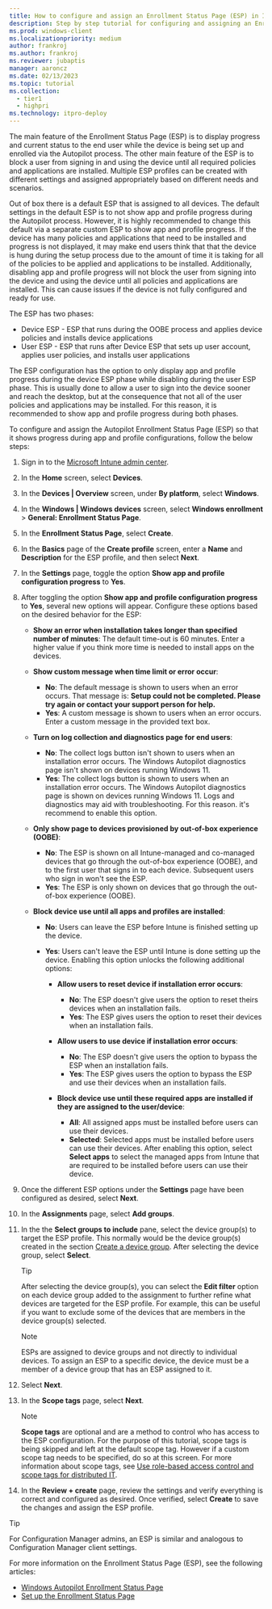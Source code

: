 ```yaml
---
title: How to configure and assign an Enrollment Status Page (ESP) in Intune
description: Step by step tutorial for configuring and assigning an Enrollment Status Page (ESP) in Intune.
ms.prod: windows-client
ms.localizationpriority: medium
author: frankroj
ms.author: frankroj
ms.reviewer: jubaptis
manager: aaroncz
ms.date: 02/13/2023
ms.topic: tutorial
ms.collection: 
  - tier1
  - highpri
ms.technology: itpro-deploy
---
```


The main feature of the Enrollment Status Page (ESP) is to display progress and current status to the end user while the device is being set up and enrolled via the Autopilot process. The other main feature of the ESP is to block a user from signing in and using the device until all required policies and applications are installed. Multiple ESP profiles can be created with different settings and assigned appropriately based on different needs and scenarios.

Out of box there is a default ESP that is assigned to all devices. The default settings in the default ESP is to not show app and profile progress during the Autopilot process. However, it is highly recommended to change this default via a separate custom ESP to show app and profile progress. If the device has many policies and applications that need to be installed and progress is not displayed, it may make end users think that that the device is hung during the setup process due to the amount of time it is taking for all of the policies to be applied and applications to be installed. Additionally, disabling app and profile progress will not block the user from signing into the device and using the device until all policies and applications are installed. This can cause issues if the device is not fully configured and ready for use.

The ESP has two phases:

- Device ESP - ESP that runs during the OOBE process and applies device policies and installs device applications
- User ESP - ESP that runs after Device ESP that sets up user account, applies user policies, and installs user applications

The ESP configuration has the option to only display app and profile progress during the device ESP phase while disabling during the user ESP phase. This is usually done to allow a user to sign into the device sooner and reach the desktop, but at the consequence that not all of the user policies and applications may be installed. For this reason, it is recommended to show app and profile progress during both phases.

To configure and assign the Autopilot Enrollment Status Page (ESP) so that it shows progress during app and profile configurations, follow the below steps:

1. Sign in to the [Microsoft Intune admin center](https://go.microsoft.com/fwlink/?linkid=2109431).

2. In the **Home** screen, select **Devices**.

3. In the **Devices | Overview** screen, under **By platform**, select **Windows**.

4. In the **Windows | Windows devices** screen, select **Windows enrollment** > **General: Enrollment Status Page**.

5. In the **Enrollment Status Page**, select **Create**.

6. In the **Basics** page of the **Create profile** screen, enter a **Name** and **Description** for the ESP profile, and then select **Next**.

7. In the **Settings** page, toggle the option **Show app and profile configuration progress** to **Yes**.

8. After toggling the option **Show app and profile configuration progress** to **Yes**, several new options will appear. Configure these options based on the desired behavior for the ESP:

   - **Show an error when installation takes longer than specified number of minutes**: The default time-out is 60 minutes. Enter a higher value if you think more time is needed to install apps on the devices.

   - **Show custom message when time limit or error occur**:
     - **No**: The default message is shown to users when an error occurs. That message is: **Setup could not be completed. Please try again or contact your support person for help.**
     - **Yes**: A custom message is shown to users when an error occurs. Enter a custom message in the provided text box.  

   - **Turn on log collection and diagnostics page for end users**:  
     - **No**: The collect logs button isn't shown to users when an installation error occurs. The Windows Autopilot diagnostics page isn't shown on devices running Windows 11.  
     - **Yes**: The collect logs button is shown to users when an installation error occurs. The Windows Autopilot diagnostics page is shown on devices running Windows 11. Logs and diagnostics may aid with troubleshooting. For this reason. it's recommend to enable this option.

   - **Only show page to devices provisioned by out-of-box experience (OOBE)**:
     - **No**: The ESP is shown on all Intune-managed and co-managed devices that go through the out-of-box experience (OOBE), and to the first user that signs in to each device. Subsequent users who sign in won't see the ESP.
     - **Yes**: The ESP is only shown on devices that go through the out-of-box experience (OOBE).

   - **Block device use until all apps and profiles are installed**:
     - **No**: Users can leave the ESP before Intune is finished setting up the device.
     - **Yes**: Users can't leave the ESP until Intune is done setting up the device. Enabling this option unlocks the following additional options:  

       - **Allow users to reset device if installation error occurs**:  
         - **No**: The ESP doesn't give users the option to reset theirs devices when an installation fails.  
         - **Yes**: The ESP gives users the option to reset their devices when an installation fails.  

       - **Allow users to use device if installation error occurs**:
         - **No**: The ESP doesn't give users the option to bypass the ESP when an installation fails.  
         - **Yes**: The ESP gives users the option to bypass the ESP and use their devices when an installation fails.

       - **Block device use until these required apps are installed if they are assigned to the user/device**:  
         - **All**: All assigned apps must be installed before users can use their devices.  
         - **Selected**: Selected apps must be installed before users can use their devices. After enabling this option, select **Select apps** to select the managed apps from Intune that are required to be installed before users can use their device.

9. Once the different ESP options under the **Settings** page have been configured as desired, select **Next**.

10. In the **Assignments** page, select **Add groups**.

11. In the the **Select groups to include** pane, select the device group(s) to target the ESP profile. This normally would be the device group(s) created in the section [Create a device group](#create-a-device-group). After selecting the device group, select **Select**.

    > [!TIP]
    >
    > After selecting the device group(s), you can select the **Edit filter** option on each device group added to the assignment to further refine what devices are targeted for the ESP profile. For example, this can be useful if you want to exclude some of the devices that are members in the device group(s) selected.

    > [!NOTE]
    >
    > ESPs are assigned to device groups and not directly to individual devices. To assign an ESP to a specific device, the device must be a member of a device group that has an ESP assigned to it.

12. Select **Next**.  

13. In the **Scope tags** page, select **Next**.

    > [!NOTE]
    > **Scope tags** are optional and are a method to control who has access to the ESP configuration. For the purpose of this tutorial, scope tags is being skipped and left at the default scope tag. However if a custom scope tag needs to be specified, do so at this screen. For more information about scope tags, see [Use role-based access control and scope tags for distributed IT](/mem/intune/fundamentals/scope-tags).

14. In the **Review + create** page, review the settings and verify everything is correct and configured as desired. Once verified, select **Create** to save the changes and assign the ESP profile.

> [!TIP]
> For Configuration Manager admins, an ESP is similar and analogous to Configuration Manager client settings.

For more information on the Enrollment Status Page (ESP), see the following articles:

- [Windows Autopilot Enrollment Status Page](/mem/autopilot/enrollment-status)
- [Set up the Enrollment Status Page](/mem/intune/enrollment/windows-enrollment-status)
